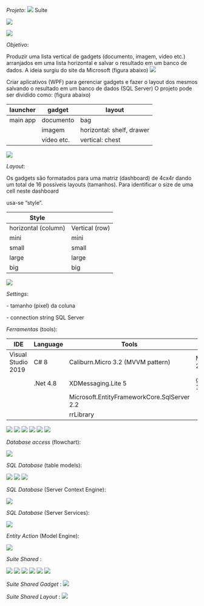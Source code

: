 *Projeto*: ![](Docs/media/Suite.png) Suite 

![](Docs/media/73b1518089c9bf2b6b6d0dec5b38286f.jpg)

![](Docs/media/48edbf6725eabd4e44f7351b30205604.png)

*Objetivo*:

Produzir uma lista vertical de gadgets (documento, imagem, vídeo etc.)
arranjados em uma lista horizontal e salvar o resultado em um banco de dados. A
ideia surgiu do site da Microsoft (figura abaixo)
![](Docs/media/1dfbcb5311ca040aef14ec476ce203ba.jpg)

Criar aplicativos (WPF) para gerenciar gadgets e fazer o layout dos mesmos
salvando o resultado em um banco de dados (SQL Server) O projeto pode ser
dividido como: (figura abaixo)

| launcher | gadget     | layout                    |
|----------|------------|---------------------------|
| main app | documento  | bag                       |
|          | imagem     | horizontal: shelf, drawer |
|          | vídeo etc. | vertical: chest           |

![](Docs/media/c6a66df256daf27eb3648ed684493f9e.jpg)

*Layout*:

Os gadgets são formatados para uma matriz (dashboard) de 4cx4r dando um total de
16 possíveis layouts (tamanhos). Para identificar o size de uma cell neste
dashboard

usa-se “style”.

| Style               |                |
|---------------------|----------------|
| horizontal (column) | Vertical (row) |
| mini                | mini           |
| small               | small          |
| large               | large          |
| big                 | big            |

![](Docs/media/b1ce885d52718db50b27de09967fbb05.jpg)

*Settings*:

\- tamanho (pixel) da coluna

\- connection string SQL Server

*Ferramentas* (tools):

| IDE                | Language   | Tools                                       | UI                       |
|--------------------|------------|---------------------------------------------|--------------------------|
| Visual Studio 2019 | C\# 8      | Caliburn.Micro 3.2 (MVVM pattern)           | MaterialDesignThemes 2.5 |
|                    | .Net 4.8   | XDMessaging.Lite 5                          | gong-wpf-dragdrop 1.1    |
|                    |            | Microsoft.EntityFrameworkCore.SqlServer 2.2 |                          |
|                    |            | rrLibrary                                   |                          |

![](Docs/media/SuiteGadgetDocument.jpg)
![](Docs/media/SuiteGadgetImage.jpg)
![](Docs/media/SuiteLayoutBag.jpg)
![](Docs/media/SuiteLayoutShelf.jpg)
![](Docs/media/SuiteLayoutDrawer.jpg)
![](Docs/media/SuiteLayoutChest.jpg)

*Database access* (flowchart):

![](Docs/media/DBFlowchart.jpg)

*SQL Database* (table models):

![](Docs/media/ModelComponent.jpg)
![](Docs/media/ModelExtension.jpg)
![](Docs/media/ModelSettings.jpg)

*SQL Database* (Server Context Engine):

![](Docs/media/ServerContextEngine.jpg)

*SQL Database* (Server Services):

![](Docs/media/ServerServicesComponent.jpg)

*Entity Action* (Model Engine):

![](Docs/media/EntityAction.jpg)

*Suite Shared* :

![](Docs/media/SuiteSharedResources.jpg)
![](Docs/media/SuiteSharedTypes.jpg)
![](Docs/media/SuiteSharedServices.jpg)
![](Docs/media/SuiteSharedMessage.jpg)
![](Docs/media/SuiteSharedDashboard.jpg)
![](Docs/media/SuiteSharedViewModel.jpg)

*Suite Shared Gadget* :
![](Docs/media/SuiteSharedGadget.jpg)

*Suite Shared Layout* :
![](Docs/media/SuiteSharedLayout.jpg)
